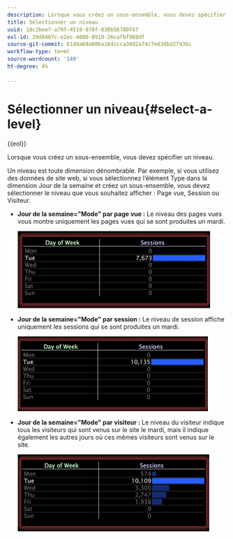 ```yaml
---
description: Lorsque vous créez un sous-ensemble, vous devez spécifier un niveau.
title: Sélectionner un niveau
uuid: 18c2bee7-a70f-4510-978f-830b56780f47
exl-id: 39d8407c-e2ec-4080-8918-26cafbf988df
source-git-commit: b1dda69a606a16dccca30d2a74c7e63dbd27936c
workflow-type: tm+mt
source-wordcount: '149'
ht-degree: 4%

---
```


# Sélectionner un niveau{#select-a-level}

{{eol}}

Lorsque vous créez un sous-ensemble, vous devez spécifier un niveau.

Un niveau est toute dimension dénombrable. Par exemple, si vous utilisez des données de site web, si vous sélectionnez l’élément Type dans la dimension Jour de la semaine et créez un sous-ensemble, vous devez sélectionner le niveau que vous souhaitez afficher : Page vue, Session ou Visiteur.

* **Jour de la semaine=&quot;Mode&quot; par page vue :** Le niveau des pages vues vous montre uniquement les pages vues qui se sont produites un mardi.

   ![](assets/vis_Subset_byPageView.png)

* **Jour de la semaine=&quot;Mode&quot; par session :** Le niveau de session affiche uniquement les sessions qui se sont produites un mardi.

   ![](assets/vis_Subset_bySession.png)

* **Jour de la semaine=&quot;Mode&quot; par visiteur :** Le niveau du visiteur indique tous les visiteurs qui sont venus sur le site le mardi, mais il indique également les autres jours où ces mêmes visiteurs sont venus sur le site.

   ![](assets/vis_Subset_byVisitor.png)
